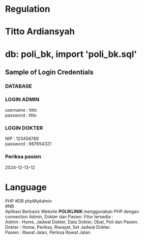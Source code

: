 # Regulation
<h1>Titto Ardiansyah</h1>
<h1>db: poli_bk, import 'poli_bk.sql'</h1>
<h2>Sample of Login Credentials</h2>
<h3>DATABASE</h3>
<h3>LOGIN ADMIN</h3>
username : titto<br>
password : titto
<br>
<h3>LOGIN DOKTER</h3>
NIP : 123456789<br>
password : 987654321
<br>
<h3>Periksa pasien</h3>
2024-12-13-12

# Language
PHP
#DB
phpMyAdmin
<br>
#NB <br>
Aplikasi Berbasis Website <b> POLIKLINIK </b> menggunakan PHP dengan connection Admin, Dokter dan Pasien.
Fitur tersedia : <br>
Admin : Home, Jadwal Dokter, Data Dokter, Obat, Poli dan Pasien. <br>
Dokter : Home, Periksa, Riwayat, Set Jadwal Dokter. <br>
Pasien : Rawat Jalan, Periksa Rawat Jalan.
